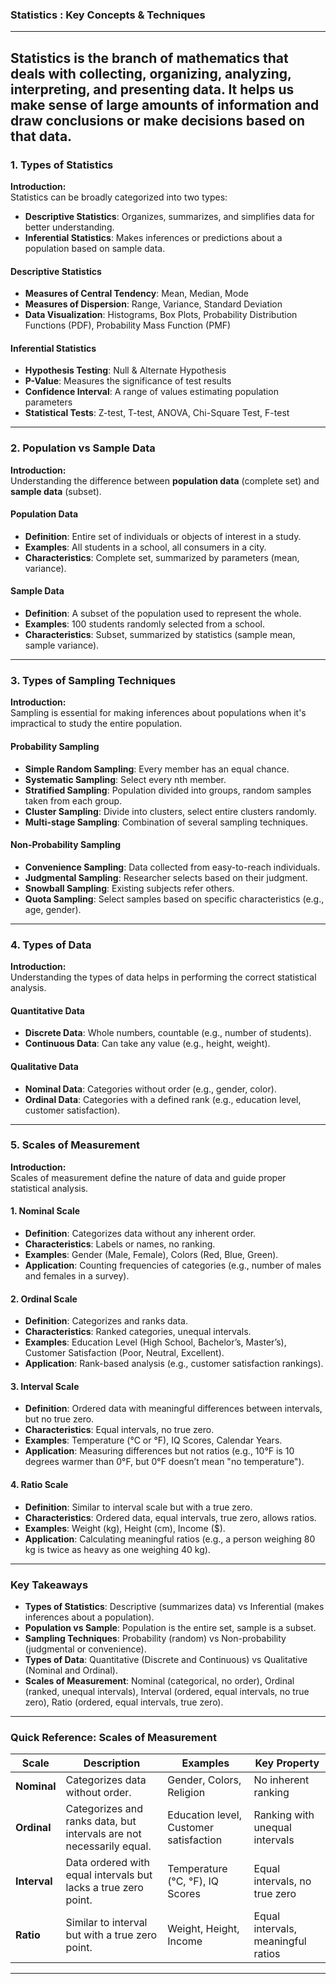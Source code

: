 ### **Statistics : Key Concepts & Techniques**
---
Statistics is the branch of mathematics that deals with collecting, organizing, analyzing, interpreting, and presenting data. It helps us make sense of large amounts of information and draw conclusions or make decisions based on that data.
---

### **1. Types of Statistics**

**Introduction:**  
Statistics can be broadly categorized into two types:

- **Descriptive Statistics**: Organizes, summarizes, and simplifies data for better understanding.
- **Inferential Statistics**: Makes inferences or predictions about a population based on sample data.

#### **Descriptive Statistics**  
- **Measures of Central Tendency**: Mean, Median, Mode
- **Measures of Dispersion**: Range, Variance, Standard Deviation
- **Data Visualization**: Histograms, Box Plots, Probability Distribution Functions (PDF), Probability Mass Function (PMF)

#### **Inferential Statistics**  
- **Hypothesis Testing**: Null & Alternate Hypothesis
- **P-Value**: Measures the significance of test results
- **Confidence Interval**: A range of values estimating population parameters
- **Statistical Tests**: Z-test, T-test, ANOVA, Chi-Square Test, F-test

---

### **2. Population vs Sample Data**

**Introduction:**  
Understanding the difference between **population data** (complete set) and **sample data** (subset).

#### **Population Data**  
- **Definition**: Entire set of individuals or objects of interest in a study.
- **Examples**: All students in a school, all consumers in a city.
- **Characteristics**: Complete set, summarized by parameters (mean, variance).

#### **Sample Data**  
- **Definition**: A subset of the population used to represent the whole.
- **Examples**: 100 students randomly selected from a school.
- **Characteristics**: Subset, summarized by statistics (sample mean, sample variance).

---

### **3. Types of Sampling Techniques**

**Introduction:**  
Sampling is essential for making inferences about populations when it's impractical to study the entire population.

#### **Probability Sampling**  
- **Simple Random Sampling**: Every member has an equal chance.
- **Systematic Sampling**: Select every nth member.
- **Stratified Sampling**: Population divided into groups, random samples taken from each group.
- **Cluster Sampling**: Divide into clusters, select entire clusters randomly.
- **Multi-stage Sampling**: Combination of several sampling techniques.

#### **Non-Probability Sampling**  
- **Convenience Sampling**: Data collected from easy-to-reach individuals.
- **Judgmental Sampling**: Researcher selects based on their judgment.
- **Snowball Sampling**: Existing subjects refer others.
- **Quota Sampling**: Select samples based on specific characteristics (e.g., age, gender).

---

### **4. Types of Data**

**Introduction:**  
Understanding the types of data helps in performing the correct statistical analysis.

#### **Quantitative Data**  
- **Discrete Data**: Whole numbers, countable (e.g., number of students).
- **Continuous Data**: Can take any value (e.g., height, weight).

#### **Qualitative Data**  
- **Nominal Data**: Categories without order (e.g., gender, color).
- **Ordinal Data**: Categories with a defined rank (e.g., education level, customer satisfaction).

---

### **5. Scales of Measurement**

**Introduction:**  
Scales of measurement define the nature of data and guide proper statistical analysis.

#### **1. Nominal Scale**
- **Definition**: Categorizes data without any inherent order.
- **Characteristics**: Labels or names, no ranking.
- **Examples**: Gender (Male, Female), Colors (Red, Blue, Green).
- **Application**: Counting frequencies of categories (e.g., number of males and females in a survey).

#### **2. Ordinal Scale**
- **Definition**: Categorizes and ranks data.
- **Characteristics**: Ranked categories, unequal intervals.
- **Examples**: Education Level (High School, Bachelor’s, Master’s), Customer Satisfaction (Poor, Neutral, Excellent).
- **Application**: Rank-based analysis (e.g., customer satisfaction rankings).

#### **3. Interval Scale**
- **Definition**: Ordered data with meaningful differences between intervals, but no true zero.
- **Characteristics**: Equal intervals, no true zero.
- **Examples**: Temperature (°C or °F), IQ Scores, Calendar Years.
- **Application**: Measuring differences but not ratios (e.g., 10°F is 10 degrees warmer than 0°F, but 0°F doesn’t mean "no temperature").

#### **4. Ratio Scale**
- **Definition**: Similar to interval scale but with a true zero.
- **Characteristics**: Ordered data, equal intervals, true zero, allows ratios.
- **Examples**: Weight (kg), Height (cm), Income ($).
- **Application**: Calculating meaningful ratios (e.g., a person weighing 80 kg is twice as heavy as one weighing 40 kg).

---

### **Key Takeaways**

- **Types of Statistics**: Descriptive (summarizes data) vs Inferential (makes inferences about a population).
- **Population vs Sample**: Population is the entire set, sample is a subset.
- **Sampling Techniques**: Probability (random) vs Non-probability (judgmental or convenience).
- **Types of Data**: Quantitative (Discrete and Continuous) vs Qualitative (Nominal and Ordinal).
- **Scales of Measurement**: Nominal (categorical, no order), Ordinal (ranked, unequal intervals), Interval (ordered, equal intervals, no true zero), Ratio (ordered, equal intervals, true zero).

---

### **Quick Reference: Scales of Measurement**

| **Scale**            | **Description**                                                                 | **Examples**                           | **Key Property**                          |
|----------------------|---------------------------------------------------------------------------------|----------------------------------------|--------------------------------------------|
| **Nominal**          | Categorizes data without order.                                                  | Gender, Colors, Religion              | No inherent ranking                        |
| **Ordinal**          | Categorizes and ranks data, but intervals are not necessarily equal.            | Education level, Customer satisfaction | Ranking with unequal intervals             |
| **Interval**         | Data ordered with equal intervals but lacks a true zero point.                  | Temperature (°C, °F), IQ Scores        | Equal intervals, no true zero             |
| **Ratio**            | Similar to interval but with a true zero point.                                | Weight, Height, Income                | Equal intervals, meaningful ratios         |

---
